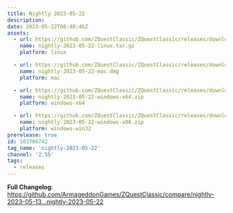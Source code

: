 ```yaml
---
title: Nightly 2023-05-22
description: 
date: 2023-05-22T06:40:46Z
assets: 
  - url: https://github.com/ZQuestClassic/ZQuestClassic/releases/download/nightly-2023-05-22/nightly-2023-05-22-linux.tar.gz
    name: nightly-2023-05-22-linux.tar.gz
    platform: linux

  - url: https://github.com/ZQuestClassic/ZQuestClassic/releases/download/nightly-2023-05-22/nightly-2023-05-22-mac.dmg
    name: nightly-2023-05-22-mac.dmg
    platform: mac

  - url: https://github.com/ZQuestClassic/ZQuestClassic/releases/download/nightly-2023-05-22/nightly-2023-05-22-windows-x64.zip
    name: nightly-2023-05-22-windows-x64.zip
    platform: windows-x64

  - url: https://github.com/ZQuestClassic/ZQuestClassic/releases/download/nightly-2023-05-22/nightly-2023-05-22-windows-x86.zip
    name: nightly-2023-05-22-windows-x86.zip
    platform: windows-win32
prerelease: true
id: 103766742
tag_name: 'nightly-2023-05-22'
channel: '2.55'
tags:
  - releases
---
```


**Full Changelog**: https://github.com/ArmageddonGames/ZQuestClassic/compare/nightly-2023-05-13...nightly-2023-05-22
